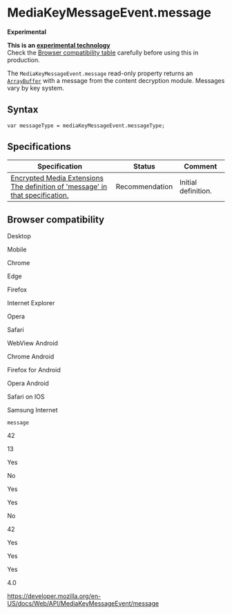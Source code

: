 # MediaKeyMessageEvent.message

**Experimental**

**This is an [experimental technology](https://developer.mozilla.org/en-US/docs/MDN/Guidelines/Conventions_definitions#experimental)**  
Check the [Browser compatibility table](#browser_compatibility) carefully before using this in production.

The `MediaKeyMessageEvent.message` read-only property returns an [`ArrayBuffer`](https://developer.mozilla.org/en-US/docs/Web/JavaScript/Reference/Global_Objects/ArrayBuffer) with a message from the content decryption module. Messages vary by key system.

## Syntax

    var messageType = mediaKeyMessageEvent.messageType;

## Specifications

<table><thead><tr class="header"><th>Specification</th><th>Status</th><th>Comment</th></tr></thead><tbody><tr class="odd"><td><a href="https://w3c.github.io/encrypted-media/#dom-mediakeymessageevent-message">Encrypted Media Extensions<br />
<span class="small">The definition of 'message' in that specification.</span></a></td><td><span class="spec-rec">Recommendation</span></td><td>Initial definition.</td></tr></tbody></table>

## Browser compatibility

Desktop

Mobile

Chrome

Edge

Firefox

Internet Explorer

Opera

Safari

WebView Android

Chrome Android

Firefox for Android

Opera Android

Safari on IOS

Samsung Internet

`message`

42

13

Yes

No

Yes

Yes

No

42

Yes

Yes

Yes

4.0

<a href="https://developer.mozilla.org/en-US/docs/Web/API/MediaKeyMessageEvent/message" class="_attribution-link">https://developer.mozilla.org/en-US/docs/Web/API/MediaKeyMessageEvent/message</a>
